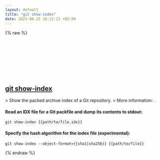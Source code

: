 ```yaml
---
layout: default
title: "git show-index"
date: 2021-06-25 18:12:13 +02:00
---
```

{% raw %}
<h2 id="git-show-index">
  <a href="/en/common/git-show-index.html">git show-index</a> <a href="#git-show-index"><svg class="icon">
    <use href="/assets/images/unicode_sprite.svg#link" />
  </svg></a>
</h2>
> Show the packed archive index of a Git repository.
> More information: <https://git-scm.com/docs/git-show-index>.

#### Read an IDX file for a Git packfile and dump its contents to stdout:
```shell
git show-index {{path/to/file.idx}}
```
#### Specify the hash algorithm for the index file (experimental):
```shell
git show-index --object-format={{sha1|sha256}} {{path/to/file}}
```
{% endraw %}